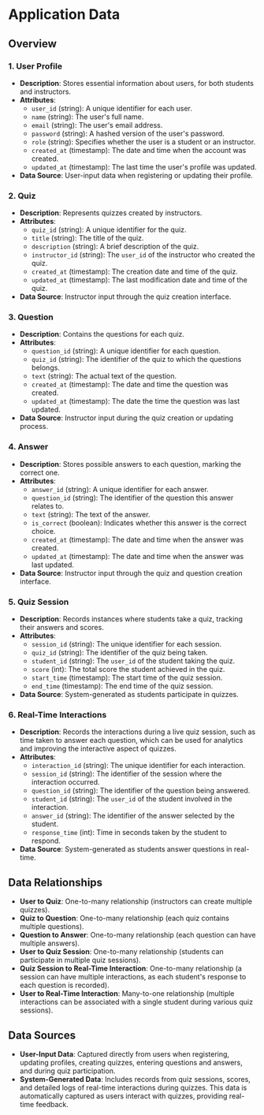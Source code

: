 # Application Data 

##  Overview

### 1. User Profile

- **Description**: Stores essential information about users, for both students and instructors.
- **Attributes**:
  - `user_id` (string): A unique identifier for each user.
  - `name` (string): The user's full name.
  - `email` (string): The user's email address.
  - `password` (string): A hashed version of the user's password.
  - `role` (string): Specifies whether the user is a student or an instructor. 
  - `created_at` (timestamp): The date and time when the account was 
    created.
  - `updated_at` (timestamp): The last time the user's profile was updated.
- **Data Source**: User-input data when registering or updating their profile.

### 2. Quiz

- **Description**: Represents quizzes created by instructors.
- **Attributes**:
  - `quiz_id` (string): A unique identifier for the quiz.
  - `title` (string): The title of the quiz.
  - `description` (string): A brief description of the quiz.
  - `instructor_id` (string): The `user_id` of the instructor who created the quiz.
  - `created_at` (timestamp): The creation date and time of the quiz.
  - `updated_at` (timestamp): The last modification date and time of the quiz.
- **Data Source**: Instructor input through the quiz creation interface.

### 3. Question

- **Description**: Contains the questions for each quiz.
- **Attributes**:
  - `question_id` (string): A unique identifier for each question.
  - `quiz_id` (string): The identifier of the quiz to which the questions belongs.
  - `text` (string): The actual text of the question.
  - `created_at` (timestamp): The date and time the question was created.
  - `updated_at` (timestamp): The date the time the question was last updated.
- **Data Source**: Instructor input during the quiz creation or updating process.

### 4. Answer

- **Description**: Stores possible answers to each question, marking the correct one.
- **Attributes**:
  - `answer_id` (string): A unique identifier for each answer.
  - `question_id` (string): The identifier of the question this answer relates to.
  - `text` (string): The text of the answer.
  - `is_correct` (boolean): Indicates whether this answer is the correct choice.
  - `created_at` (timestamp): The date and time when the answer was created.
  - `updated_at` (timestamp): The date and time when the answer was last updated.
- **Data Source**: Instructor input through the quiz and question creation interface.

### 5. Quiz Session

- **Description**: Records instances where students take a quiz, tracking their answers and scores.
- **Attributes**:
  - `session_id` (string): The unique identifier for each session.
  - `quiz_id` (string): The identifier of the quiz being taken.
  - `student_id` (string): The `user_id` of the student taking the quiz.
  - `score` (int): The total score the student achieved in the quiz.
  - `start_time` (timestamp): The start time of the quiz session.
  - `end_time` (timestamp): The end time of the quiz session.
- **Data Source**: System-generated as students participate in quizzes.

### 6. Real-Time Interactions

- **Description**: Records the interactions during a live quiz session, such as time taken to answer each question, which can be used for analytics and improving the interactive aspect of quizzes.
- **Attributes**:
  - `interaction_id` (string): The unique identifier for each interaction.
  - `session_id` (string): The identifier of the session where the interaction occurred.
  - `question_id` (string): The identifier of the question being answered.
  - `student_id` (string): The `user_id` of the student involved in the interaction.
  - `answer_id` (string): The identifier of the answer selected by the student.
  - `response_time` (int): Time in seconds taken by the student to respond.
- **Data Source**: System-generated as students answer questions in real-time.

## Data Relationships

- **User to Quiz**: One-to-many relationship (instructors can create multiple quizzes).
- **Quiz to Question**: One-to-many relationship (each quiz contains multiple questions).
- **Question to Answer**: One-to-many relationship (each question can have multiple answers).
- **User to Quiz Session**: One-to-many relationship (students can participate in multiple quiz sessions).
- **Quiz Session to Real-Time Interaction**: One-to-many relationship (a session can have multiple interactions, as each student's response to each question is recorded).
- **User to Real-Time Interaction**: Many-to-one relationship (multiple interactions can be associated with a single student during various quiz sessions).

## Data Sources

- **User-Input Data**: Captured directly from users when registering, updating profiles, creating quizzes, entering questions and answers, and during quiz participation.
- **System-Generated Data**: Includes records from quiz sessions, scores, and detailed logs of real-time interactions during quizzes. This data is automatically captured as users interact with quizzes, providing real-time feedback.
